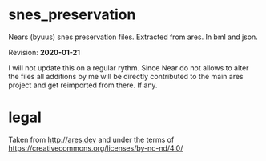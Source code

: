 # snes_preservation
Nears (byuus) snes preservation files. Extracted from ares. In bml and json.

Revision: **2020-01-21**

I will not update this on a regular rythm. Since Near do not allows to alter the files all additions by me will be directly contributed to the main ares project and get reimported from there. If any.

# legal
Taken from http://ares.dev and under the terms of https://creativecommons.org/licenses/by-nc-nd/4.0/
